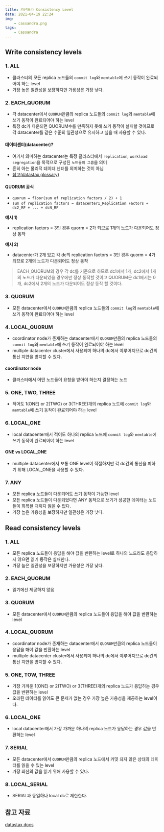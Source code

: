 ```yaml
---
title: 카산드라 Consistency Level
date: 2021-04-19 22:24
img: 
    - cassandra.png
tags: 
    - Cassandra
---
```


## Write consistency levels
### 1. ALL
- 클러스터의 모든 replica 노드들의 `commit log`와 `memtable`에 쓰기 동작이 완료되어야 하는 level
- 가장 높은 일관성을 보장하지만 가용성은 가장 낮다.

### 2. EACH_QUORUM
- 각 datacenter에서 `QUORUM`만큼의 replica 노드들의 `commit log`와 `memtable`에 쓰기 동작이 완료되어야 하는 level
- 특정 dc가 다운되면 QUORUM수를 만족하지 못해 쓰기 동작이 실패할 것이므로 각 datacenter를 같은 수준의 일관성으로 유지하고 싶을 때 사용할 수 있다.

#### 데이터센터(datacenter)?
- 여기서 의미하는 datacenter는 특정 클러스터에서 `replication`, `workload segregation`을 목적으로 구성된 `노드들의 그룹`을 의미
- 흔히 아는 물리적 데이터 센터를 의미하는 것이 아님
- [참고(datastax glossary)](https://docs.datastax.com/en/glossary/doc/glossary/gloss_data_center.html)

#### QUORUM 공식
- `quorum = floor(sum of replication factors / 2) + 1`
- `sum of replication factors = datacenter1_Replication Factors + dc2_RF + ... + dcN_RF`

**예시 1)**
- replication factors = 3인 경우 quorm = 2가 되므로 1개의 노드가 다운되어도 정상 동작

**예시 2)**
- datacenter가 2개 있고 각 dc의 replication factors = 3인 경우 quorm = 4가 되므로 2개의 노드가 다운되어도 정상 동작

> EACH_QUORUM의 경우 각 dc를 기준으로 하므로 dc1에서 1개, dc2에서 1개의 노드가 다운되었을 경우에만 정상 동작할 것이고 QUORUM은 dc1에서는 0개, dc2에서 2개의 노드가 다운되어도 정상 동작 할 것이다.

### 3. QUORUM
- 모든 datacenter에서 `QUORUM`만큼의 replica 노드들의 `commit log`와 `memtable`에 쓰기 동작이 완료되어야 하는 level

### 4. LOCAL_QUORUM
- coordinator node가 존재하는 datacenter에서 `QUORUM`만큼의 replica 노드들의 `commit log`와 `memtable`에 쓰기 동작이 완료되어야 하는 level
- multiple datacenter cluster에서 사용되며 하나의 dc에서 이루어지므로 dc간의 통신 지연을 방지할 수 있다.

#### coordinator node
- 클러스터에서 어떤 노드들이 요청을 받아야 하는지 결정하는 노드

### 5. ONE, TWO, THREE
- 적어도 1(ONE) or 2(TWO) or 3(THREE)개의 replica 노드에 `commit log`와 `memtable`에 쓰기 동작이 완료되어야 하는 level

### 6. LOCAL_ONE
- local datacenter에서 적어도 하나의 replica 노드에 `commit log`와 `memtable`에 쓰기 동작이 완료되어야 하는 level

#### ONE vs LOCAL_ONE
- multiple datacenter에서 보통 ONE level이 적절하지만 각 dc간의 통신을 피하기 위해 LOCAL_ONE을 사용할 수 있다. 

### 7. ANY
- 모든 replica 노드들이 다운되어도 쓰기 동작이 가능한 level
- 모든 replica 노드들이 다운되었다면 ANY 동작으로 쓰기가 성공한 데이터는 노드들이 회복될 때까지 읽을 수 없다.
- 가장 높은 가용성을 보장하지만 일관성은 가장 낮다. 

## Read consistency levels
### 1. ALL
- 모든 replica 노드들이 응답을 해야 값을 반환하는 level로 하나의 노드라도 응답하지 않으면 읽기 동작은 실패한다.
- 가장 높은 일관성을 보장하지만 가용성은 가장 낮다.

### 2. EACH_QUORUM
- 읽기에선 제공하지 않음

### 3. QUORUM
- 모든 datacenter에서 `QUORUM`만큼의 replica 노드들이 응답을 해야 값을 반환하는 level

### 4. LOCAL_QUORUM
- coordinator node가 존재하는 datacenter에서 `QUORUM`만큼의 replica 노드들이 응답을 해야 값을 반환하는 level
- multiple datacenter cluster에서 사용되며 하나의 dc에서 이루어지므로 dc간의 통신 지연을 방지할 수 있다.

### 5. ONE, TOW, THREE
- 가장 가까운 1(ONE) or 2(TWO) or 3(THREE)개의 replica 노드가 응답하는 경우 값을 반환하는 level
- 오래된 데이터를 읽어도 큰 문제가 없는 경우 가장 높은 가용성을 제공하는 level이다.

### 6. LOCAL_ONE
- local datacenter에서 가장 가까운 하나의 replica 노드가 응답하는 경우 값을 반환하는 level

### 7. SERIAL
- 모든 datacenter에서 `QUORUM`만큼의 replica 노드에서 커밋 되지 않은 상태의 데이터를 읽을 수 있는 level
- 가장 최신의 값을 읽기 위해 사용할 수 있다.

### 8. LOCAL_SERIAL
- SERIAL과 동일하나 local dc로 제한한다.

## 참고 자료
[datastax docs](https://docs.datastax.com/en/cassandra-oss/3.0/cassandra/dml/dmlConfigConsistency.html)
